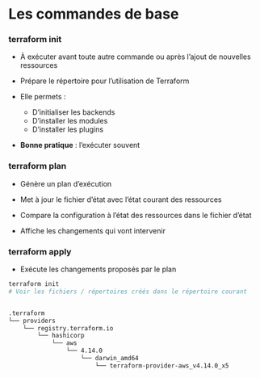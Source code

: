 

# Les commandes de base

### terraform init

- À exécuter avant toute autre commande ou après l’ajout de nouvelles ressources

- Prépare le répertoire pour l’utilisation de Terraform

- Elle permets :
    - D’initialiser les backends 
    - D’installer les modules
    - D’installer les plugins

- **Bonne pratique** : l’exécuter souvent


### terraform plan

- Génère un plan d’exécution

- Met à jour le fichier d’état avec l’état courant des ressources

- Compare la configuration à l’état des ressources dans le fichier d’état

- Affiche les changements qui vont intervenir


### terraform apply

- Exécute les changements proposés par le plan 



~~~~~~~~~~~~~~~~~~~~~~~~~~~~~~~~~~~~~~~~~~ {.zsh .numberLines}
terraform init
# Voir les fichiers / répertoires créés dans le répertoire courant
~~~~~~~~~~~~~~~~~~~~~~~~~~~~~~~~~~~~~~~~~~

```bash

.terraform
└── providers
    └── registry.terraform.io
        └── hashicorp
            └── aws
                └── 4.14.0
                    └── darwin_amd64
                        └── terraform-provider-aws_v4.14.0_x5

```

